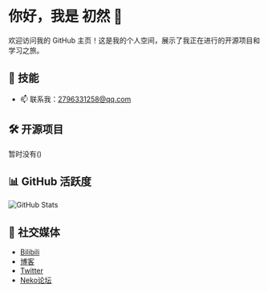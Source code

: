 # 你好，我是 初然 👋

欢迎访问我的 GitHub 主页！这是我的个人空间，展示了我正在进行的开源项目和学习之旅。

## 🚀 技能

- 📫 联系我：[2796331258@qq.com](mailto:2796331258@qq.com)

## 🛠 开源项目
暂时没有()
## 📊 GitHub 活跃度
![GitHub Stats](https://github-readme-stats.vercel.app/api?username=churanneko&show_icons=true&count_private=true&hide_title=true)

## 🔗 社交媒体
- [Bilibili](https://space.bilibili.com/443211409)
- [博客](https://www.churanneko.com)
- [Twitter](https://twitter.com/ocean_bili)
- [Neko论坛](https://bbs.churanneko.com)

